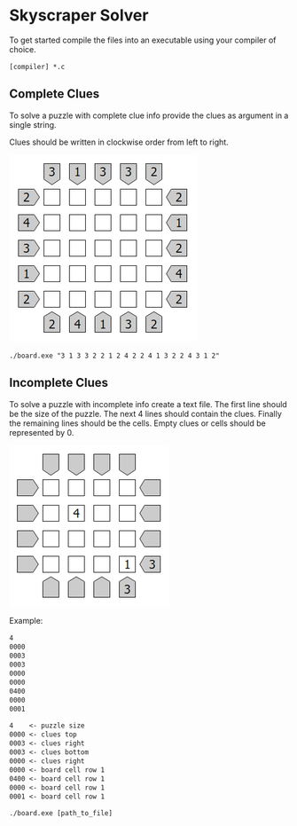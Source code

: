 # Skyscraper Solver

To get started compile the files into an executable using your compiler of choice.
```
[compiler] *.c
```

## Complete Clues

To solve a puzzle with complete clue info provide the clues as argument in a single string.

Clues should be written in clockwise order from left to right.

![puzzle example](./assets/complete_puzzle_example.png)

```
./board.exe "3 1 3 3 2 2 1 2 4 2 2 4 1 3 2 2 4 3 1 2"
```

## Incomplete Clues

To solve a puzzle with incomplete info create a text file.
The first line should be the size of the puzzle.
The next 4 lines should contain the clues.
Finally the remaining lines should be the cells.
Empty clues or cells should be represented by 0.

![puzzle example](./assets/incomplete_puzzle_example.png)

Example:

```
4
0000
0003
0003
0000
0000
0400
0000
0001
```

```
4    <- puzzle size
0000 <- clues top
0003 <- clues right
0003 <- clues bottom
0000 <- clues right
0000 <- board cell row 1
0400 <- board cell row 1
0000 <- board cell row 1
0001 <- board cell row 1
```

```
./board.exe [path_to_file]
```
